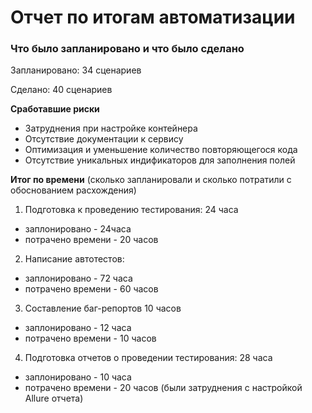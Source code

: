 # Отчет по итогам автоматизации
### Что было запланировано и что было сделано

Запланировано: 34 сценариев

Сделано: 40 сценариев

**Сработавшие риски**
* Затруднения при настройке контейнера
* Отсутствие документации к сервису
* Оптимизация и уменьшение количество повторяющегося кода
* Отсутствие уникальных индификаторов для заполнения полей
  
**Итог по времени** (сколько запланировали и сколько потратили с обоснованием расхождения)
1.    Подготовка к проведению тестирования: 24 часа
* заплонировано - 24часа
* потрачено времени - 20 часов
2.    Написание автотестов:
* заплонировано - 72 часа 
* потрачено времени - 60 часов
3.    Составление баг-репортов 10 часов
* заплонировано - 12 часа 
* потрачено времени - 10 часов
4.    Подготовка отчетов о проведении тестирования: 28 часа
* заплонировано - 10 часа 
* потрачено времени - 20 часов (были затруднения с настройкой Allure отчета)
